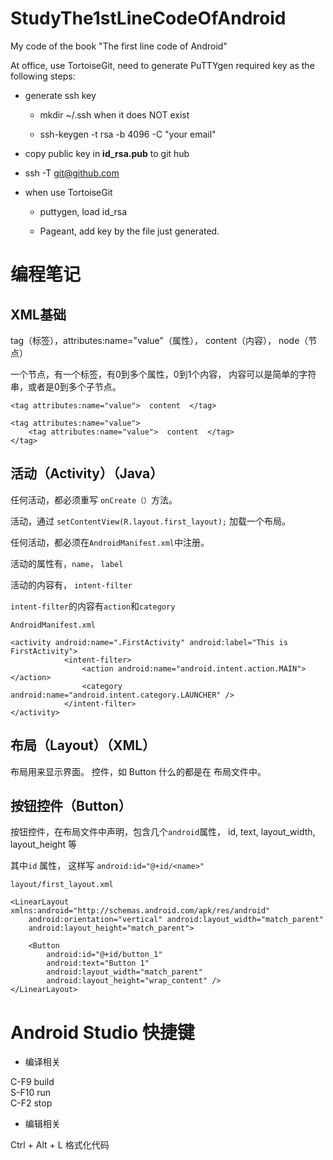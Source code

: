 # StudyThe1stLineCodeOfAndroid
My code of the book "The first line code of Android"

At office, use TortoiseGit, need to generate PuTTYgen required key as the following steps:

+ generate ssh key

    + mkdir ~/.ssh when it does NOT exist

    + ssh-keygen -t rsa -b 4096 -C "your email"

+ copy public key in **id_rsa.pub** to git hub

+  ssh -T git@github.com

+ when use TortoiseGit

    + puttygen, load  id_rsa
        
    + Pageant, add key by the file just generated.


#  编程笔记
## XML基础
tag（标签），attributes:name="value"（属性）， content（内容）， node（节点）

一个节点，有一个标签，有0到多个属性，0到1个内容， 内容可以是简单的字符串，或者是0到多个子节点。

```
<tag attributes:name="value">  content  </tag>

<tag attributes:name="value">  
    <tag attributes:name="value">  content  </tag>
</tag>
```

## 活动（Activity）（Java）
任何活动，都必须重写 `onCreate（）`方法。

活动，通过 `setContentView(R.layout.first_layout);` 加载一个布局。

任何活动，都必须在`AndroidManifest.xml`中注册。

活动的属性有，`name`， `label`

活动的内容有， `intent-filter`

`intent-filter`的内容有`action`和`category`

```
AndroidManifest.xml

<activity android:name=".FirstActivity" android:label="This is FirstActivity">
            <intent-filter>
                <action android:name="android.intent.action.MAIN"></action>
                <category android:name="android.intent.category.LAUNCHER" />
            </intent-filter>
</activity>
```

## 布局（Layout）（XML）
布局用来显示界面。 控件，如 Button 什么的都是在 布局文件中。

## 按钮控件（Button）
按钮控件，在布局文件中声明，包含几个`android`属性， id, text, layout_width, layout_height 等

其中`id` 属性， 这样写 `android:id="@+id/<name>"`


```
layout/first_layout.xml

<LinearLayout xmlns:android="http://schemas.android.com/apk/res/android"
    android:orientation="vertical" android:layout_width="match_parent"
    android:layout_height="match_parent">

    <Button
        android:id="@+id/button_1"
        android:text="Button 1"
        android:layout_width="match_parent"
        android:layout_height="wrap_content" />
</LinearLayout>
```


# Android Studio 快捷键
+ 编译相关

C-F9        build  
S-F10		run  
C-F2		stop   

+ 编辑相关

Ctrl + Alt + L 格式化代码
